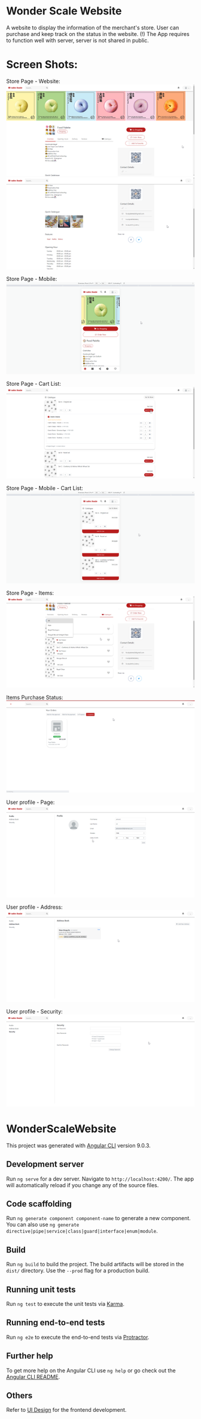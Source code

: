 # Wonder Scale Website
A website to display the information of the merchant's store. User can purchase and keep track on the status in the website.
(!) The App requires to function well with server, server is not shared in public.

# Screen Shots:
Store Page - Website:
<kbd>![Store Page 01](./screenshots/01_store_page_01.png)</kbd>
<kbd>![Store Page 02](./screenshots/01_store_page_02.png)</kbd>

Store Page - Mobile:
<kbd>![Store Page Mobile](./screenshots/02_store_page_mobile_size.png)</kbd>

Store Page - Cart List:
<kbd>![Store Page Cart List](./screenshots/03_store_page_cart_list.png)</kbd>

Store Page - Mobile - Cart List:
<kbd>![Store Page Mobile Cart List](./screenshots/04_store_page_mobile_cart_list.png)</kbd>

Store Page - Items:
<kbd>![Store Page Items](./screenshots/06_store_page_items.png)</kbd>

Items Purchase Status:
<kbd>![Purchase Status](./screenshots/07_purchase_status.png)</kbd>

User profile - Page:
<kbd>![User Profile](./screenshots/08_user_profile_page.png)</kbd>

User profile - Address:
<kbd>![User Profile Address](./screenshots/08_user_profile_address.png)</kbd>

User profile - Security:
<kbd>![User Profile Security](./screenshots/08_user_profile_security.png)</kbd>

# WonderScaleWebsite

This project was generated with [Angular CLI](https://github.com/angular/angular-cli) version 9.0.3.

## Development server

Run `ng serve` for a dev server. Navigate to `http://localhost:4200/`. The app will automatically reload if you change any of the source files.

## Code scaffolding

Run `ng generate component component-name` to generate a new component. You can also use `ng generate directive|pipe|service|class|guard|interface|enum|module`.

## Build

Run `ng build` to build the project. The build artifacts will be stored in the `dist/` directory. Use the `--prod` flag for a production build.

## Running unit tests

Run `ng test` to execute the unit tests via [Karma](https://karma-runner.github.io).

## Running end-to-end tests

Run `ng e2e` to execute the end-to-end tests via [Protractor](http://www.protractortest.org/).

## Further help

To get more help on the Angular CLI use `ng help` or go check out the [Angular CLI README](https://github.com/angular/angular-cli/blob/master/README.md).

## Others

Refer to [UI Design](./UI_Design/) for the frontend development.